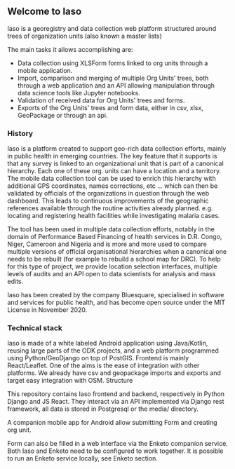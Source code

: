 ## Welcome to Iaso

Iaso is a georegistry and data collection web platform structured around trees of organization units (also known a master lists)

The main tasks it allows accomplishing are:

- Data collection using XLSForm forms linked to org units through a mobile application.
- Import, comparison and merging of multiple Org Units' trees, both through a web application and an API allowing manipulation through data science tools like Jupyter notebooks.
- Validation of received data for Org Units' trees and forms.
- Exports of the Org Units' trees and form data, either in csv, xlsx, GeoPackage or through an api.


### History

Iaso is a platform created to support geo-rich data collection efforts, mainly in public health in emerging countries. The key feature that it supports is that any survey is linked to an organizational unit that is part of a canonical hierarchy. Each one of these org. units can have a location and a territory. The mobile data collection tool can be used to enrich this hierarchy with additional GPS coordinates, names corrections, etc ... which can then be validated by officials of the organizations in question through the web dashboard. This leads to continuous improvements of the geographic references available through the routine activities already planned. e.g. locating and registering health facilities while investigating malaria cases.

The tool has been used in multiple data collection efforts, notably in the domain of Performance Based Financing of health services in D.R. Congo, Niger, Cameroon and Nigeria and is more and more used to compare multiple versions of official organisational hierarchies when a canonical one needs to be rebuilt (for example to rebuild a school map for DRC). To help for this type of project, we provide location selection interfaces, multiple levels of audits and an API open to data scientists for analysis and mass edits.

Iaso has been created by the company Bluesquare, specialised in software and services for public health, and has become open source under the MIT License in November 2020.

### Technical stack

Iaso is made of a white labeled Android application using Java/Kotlin, reusing large parts of the ODK projects, and a web platform programmed using Python/GeoDjango on top of PostGIS. Frontend is mainly React/Leaflet. One of the aims is the ease of integration with other platforms. We already have csv and geopackage imports and exports and target easy integration with OSM.
Structure

This repository contains Iaso frontend and backend, respectively in Python Django and JS React. They interact via an API implemented via Django rest framework, all data is stored in Postgresql or the media/ directory.

A companion mobile app for Android allow submitting Form and creating org unit.

Form can also be filled in a web interface via the Enketo companion service. Both Iaso and Enketo need to be configured to work together. It is possible to run an Enketo service locally, see Enketo section.
